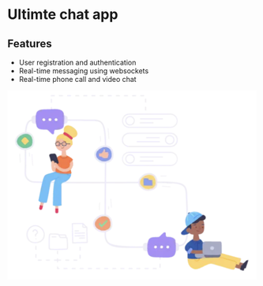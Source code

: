# Ultimte chat app

## Features

- User registration and authentication
- Real-time messaging using websockets
- Real-time phone call and video chat
  
<img src='/public/repoLogo.png'/>
